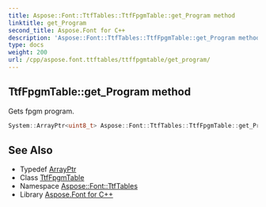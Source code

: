 ```yaml
---
title: Aspose::Font::TtfTables::TtfFpgmTable::get_Program method
linktitle: get_Program
second_title: Aspose.Font for C++
description: 'Aspose::Font::TtfTables::TtfFpgmTable::get_Program method. Gets fpgm program in C++.'
type: docs
weight: 200
url: /cpp/aspose.font.ttftables/ttffpgmtable/get_program/
---
```

## TtfFpgmTable::get_Program method


Gets fpgm program.

```cpp
System::ArrayPtr<uint8_t> Aspose::Font::TtfTables::TtfFpgmTable::get_Program()
```

## See Also

* Typedef [ArrayPtr](../../../system/arrayptr/)
* Class [TtfFpgmTable](../)
* Namespace [Aspose::Font::TtfTables](../../)
* Library [Aspose.Font for C++](../../../)
